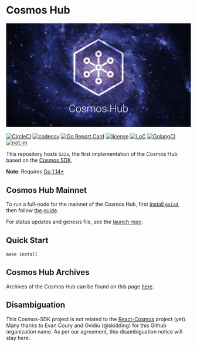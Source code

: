 # Cosmos Hub
![banner](./docs/images/cosmos-hub-image.jpg)

[![CircleCI](https://circleci.com/gh/cosmos/gaia/tree/master.svg?style=shield)](https://circleci.com/gh/cosmos/gaia/tree/master)
[![codecov](https://codecov.io/gh/cosmos/gaia/branch/master/graph/badge.svg)](https://codecov.io/gh/cosmos/gaia)
[![Go Report Card](https://goreportcard.com/badge/github.com/cosmos/gaia)](https://goreportcard.com/report/github.com/cosmos/gaia)
[![license](https://img.shields.io/github/license/cosmos/gaia.svg)](https://github.com/cosmos/gaia/blob/master/LICENSE)
[![LoC](https://tokei.rs/b1/github/cosmos/gaia)](https://github.com/cosmos/gaia)
[![GolangCI](https://golangci.com/badges/github.com/cosmos/gaia.svg)](https://golangci.com/r/github.com/cosmos/gaia)
[![riot.im](https://img.shields.io/badge/riot.im-JOIN%20CHAT-green.svg)](https://riot.im/app/#/room/#cosmos-sdk:matrix.org)

This repository hosts `Gaia`, the first implementation of the Cosmos Hub based on the [Cosmos SDK](https://github.com/cosmos/cosmos-sdk).

**Note**: Requires [Go 1.14+](https://golang.org/dl/)

## Cosmos Hub Mainnet

To run a full-node for the mainnet of the Cosmos Hub, first [install `gaiad`](./docs/gaia-tutorials/installation.md), then follow [the guide](./docs/gaia-tutorials/join-mainnet.md).

For status updates and genesis file, see the [launch repo](https://github.com/cosmos/launch).

## Quick Start

```
make install
```

## Cosmos Hub Archives

Archives of the Cosmos Hub can be found on this page [here](./docs/resources/archives.md).

## Disambiguation

This Cosmos-SDK project is not related to the [React-Cosmos](https://github.com/react-cosmos/react-cosmos) project (yet). Many thanks to Evan Coury and Ovidiu (@skidding) for this Github organization name. As per our agreement, this disambiguation notice will stay here.

